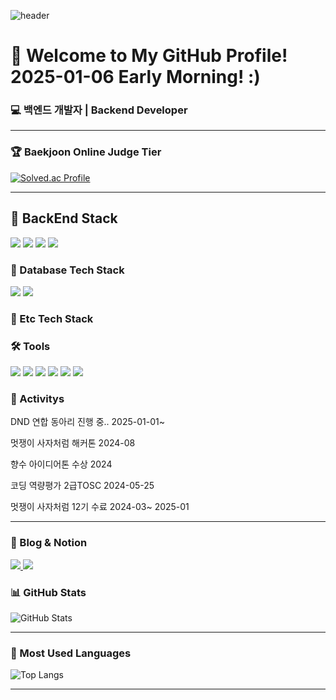 ![header](https://capsule-render.vercel.app/api?type=rect&text=PlusUltraCode&fontSize=50&fontAlign=50&fontColor=000000&height=200&desc=Backend%20Developer%20Journey&descAlignY=70&descAlign=50&color=0:C0C0C0,100:FFFFFF)

# 👋 Welcome to My GitHub Profile! 2025-01-06 Early Morning! :)

### 💻 백엔드 개발자 | Backend Developer

---

### 🏆 Baekjoon Online Judge Tier

[![Solved.ac Profile](http://mazassumnida.wtf/api/v2/generate_badge?boj=kkd06144)](https://solved.ac/kkd06144/)

---

## 🔧 BackEnd Stack
<div>
  <img src="https://img.shields.io/badge/Java-007396?style=for-the-badge&logo=java&logoColor=white">
   <img src="https://img.shields.io/badge/spring-6DB33F?style=for-the-badge&logo=spring&logoColor=white">
  <img src="https://img.shields.io/badge/SpringBoot-6DB33F?style=for-the-badge&logo=springboot&logoColor=white">
  <img src="https://img.shields.io/badge/c++-00599C?style=for-the-badge&logo=c%2B%2B&logoColor=white">
</div>

### 💾 Database Tech Stack
<div>
  <img src="https://img.shields.io/badge/MySQL-4479A1?style=for-the-badge&logo=mysql&logoColor=white">
  <img src="https://img.shields.io/badge/jquery-0769AD?style=for-the-badge&logo=jquery&logoColor=white">
</div>

### 📎 Etc Tech Stack
<div>

</div>

### 🛠️ Tools
<div>
<img src="https://img.shields.io/badge/Visual Studio Code-007ACC?style=for-the-badge&logo=visualstudiocode&logoColor=white">
<img src="https://img.shields.io/badge/Eclipse IDE-2C2255?style=for-the-badge&logo=eclipseide&logoColor=white">
<img src="https://img.shields.io/badge/IntelliJ IDEA-000000?style=for-the-badge&logo=intellijidea&logoColor=white">
<img src="https://img.shields.io/badge/github-181717?style=for-the-badge&logo=github&logoColor=white">
  <img src="https://img.shields.io/badge/git-F05032?style=for-the-badge&logo=git&logoColor=white">
  <img src="https://img.shields.io/badge/gradle-02303A?style=for-the-badge&logo=gradle&logoColor=white">
</div>

### 🌟 Activitys
<div>
  <p>DND 연합 동아리 진행 중.. 2025-01-01~</p>
  <p>멋쟁이 사자처럼 해커톤 2024-08</p>
  <p>향수 아이디어톤 수상 2024</p>
  <p>코딩 역량평가 2급TOSC 2024-05-25   </p>
  <p>멋쟁이 사자처럼 12기 수료 2024-03~ 2025-01</p>
</div>

---
### 📝 Blog & Notion
<div>
  <a href="https://plusultracode.tistory.com/" target="_blank">
    <img src="https://img.shields.io/badge/Blog-FC4C02?style=for-the-badge&logo=blogger&logoColor=white">
  </a>
  <a href="https://www.notion.so/PlusUltraCode-1566c9b9848a8058ab4af779f4cd3898" target="_blank">
    <img src="https://img.shields.io/badge/Notion-000000?style=for-the-badge&logo=notion&logoColor=white">
  </a>
</div>

### 📊 GitHub Stats
![GitHub Stats](https://github-readme-stats.vercel.app/api?username=PlusUltraCode&show_icons=true&theme=radical)

---

### 🌟 Most Used Languages
![Top Langs](https://github-readme-stats.vercel.app/api/top-langs/?username=PlusUltraCode&layout=compact&theme=radical)

---


